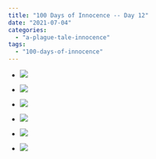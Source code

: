```yaml
---
title: "100 Days of Innocence -- Day 12"
date: "2021-07-04"
categories: 
  - "a-plague-tale-innocence"
tags: 
  - "100-days-of-innocence"
---
```


- [![](images/E5b_h4QWQAE7anF-scaled-1.jpeg)](https://davidpeach.me/wp-content/uploads/2021/07/E5b_h4QWQAE7anF-scaled-1.jpeg)
    
- [![](images/E5b_pLmWUAMEwgs-scaled-1.jpeg)](images/E5b_pLmWUAMEwgs-scaled-1.jpeg)
- [![](images/E5b_pLmWUAMEwgs-scaled-1.jpeg)](images/E5b_pLmWUAMEwgs-scaled-1.jpeg)
    
- [![](images/E5b_pLmX0AEqvrz-scaled-1.jpeg)](https://davidpeach.me/wp-content/uploads/2021/07/E5b_pLmX0AEqvrz-scaled-1.jpeg)
    
- [![](images/E5b_pLnWUAUF_z5-scaled-1.jpeg)](images/E5b_pLnWUAUF_z5-scaled-1.jpeg)
- [![](images/E5b_pLnWUAUF_z5-scaled-1.jpeg)](images/E5b_pLnWUAUF_z5-scaled-1.jpeg)
